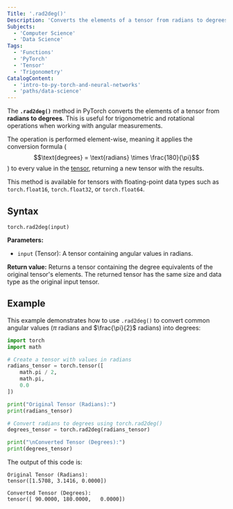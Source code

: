 ```yaml
---
Title: '.rad2deg()'
Description: 'Converts the elements of a tensor from radians to degrees.'
Subjects:
  - 'Computer Science'
  - 'Data Science'
Tags:
  - 'Functions'
  - 'PyTorch'
  - 'Tensor'
  - 'Trigonometry'
CatalogContent:
  - 'intro-to-py-torch-and-neural-networks'
  - 'paths/data-science'
---
```


The **`.rad2deg()`** method in PyTorch converts the elements of a tensor from **radians to degrees**. This is useful for trigonometric and rotational operations when working with angular measurements.

The operation is performed element-wise, meaning it applies the conversion formula ($$\text{degrees} = \text{radians} \times \frac{180}{\pi}$$) to every value in the [tensor](https://www.codecademy.com/resources/docs/pytorch/tensors), returning a new tensor with the results.

This method is available for tensors with floating-point data types such as `torch.float16`, `torch.float32`, or `torch.float64`.

## Syntax

```pseudo
torch.rad2deg(input)
```

**Parameters:**
* `input` (Tensor): A tensor containing angular values in radians.

**Return value:**
Returns a tensor containing the degree equivalents of the original tensor's elements. The returned tensor has the same size and data type as the original input tensor.

## Example

This example demonstrates how to use `.rad2deg()` to convert common angular values ($\pi$ radians and $\frac{\pi}{2}$ radians) into degrees:

```python
import torch
import math

# Create a tensor with values in radians
radians_tensor = torch.tensor([
    math.pi / 2, 
    math.pi,     
    0.0           
])

print("Original Tensor (Radians):")
print(radians_tensor)

# Convert radians to degrees using torch.rad2deg()
degrees_tensor = torch.rad2deg(radians_tensor)

print("\nConverted Tensor (Degrees):")
print(degrees_tensor)
```

The output of this code is:

```shell
Original Tensor (Radians):
tensor([1.5708, 3.1416, 0.0000])

Converted Tensor (Degrees):
tensor([ 90.0000, 180.0000,   0.0000])
```
